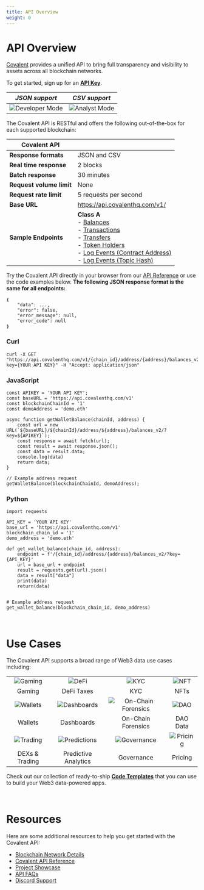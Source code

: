 ```yaml
---
title: API Overview
weight: 0
---
```


<!-- # API Overview

<section class="overview">    
    <div class="font-light font-sans text-4xl text-covalent-black mt-12 pb-6  max-w-screen-md">
     Overview
    </div>
    <p class="text-xl max-w-5xl text-gray-800 mb-6">
        Covalent provides the industry-leading <strong>Unified API</strong> bringing visibility to billions of Web3 data points. 
    </p>
    <p class="text-xl max-w-5l text-gray-800 mb-6">
        Developers use Covalent to build exciting multi-chain applications like <a href="/docs/project-showcase/wallet">crypto wallets</a>, <a href="/docs/project-showcase/nft">NFT galleries</a>, and <a href="/docs/project-showcase/tools">investor dashboard tools</a> utilizing data from <a href="/docs/networks/">26+ blockchains</a>. Covalent is trusted by a community of 23,000+ developers and 1000+ applications including 0x, Zerion, Rainbow Wallet, Rotki, Bitski and many others.
    </p>
    <div class="font-light font-sans text-4xl mt-12 text-covalent-black max-w-screen-md">
     Getting started with the Unified API
    </div>
    <ol class="list-decimal max-w-3xl pb-6 text-lg ">
    <li class="text-xl my-8"><a target="_blank" href="https://www.covalenthq.com/platform/#/auth/register">Signup for a free API key</a>.</li>
    <li class="text-xl my-8">Try making a sample API request via <pre>cURL</pre>.</li>
    <li class="text-xl my-8">Try building a wallet interface, a tax calculator or a NFT gallery using our read-made templates.</li>
    <li class="text-xl my-8"><a target="_blank" href="https://www.covalenthq.com/docs/api/#/">Read the API Reference</a> documentation for further customizations.</li>
    <li class="text-xl my-8">Join one of our ongoing or upcoming hackathons.</li>
    </ol>
</section> -->

# API Overview

[Covalent](https://www.covalenthq.com/?utm_source=covalent&utm_medium=docs) provides a unified API to bring full transparency and visibility to assets across all blockchain networks.

To get started, sign up for an [**API Key**](https://www.covalenthq.com/platform/?utm_source=blockchain&utm_medium=partner-docs). 

|   *JSON support*    | *CSV support* |
| :-----------: | :-----------: |
| ![Developer Mode](https://www.covalenthq.com/static/images/partner-docs/developer_mode.png) | ![Analyst Mode](https://www.covalenthq.com/static/images/partner-docs/analyst_mode.png)|

The Covalent API is RESTful and offers the following out-of-the-box for each supported blockchain:

| **Covalent API** |         |
| ----------- | ----------- |
| **Response formats** | JSON and CSV |
| **Real time response** | 2 blocks |
| **Batch response** | 30 minutes |
| **Request volume limit** | None |
| **Request rate limit** | 5 requests per second |
| **Base URL** | https://api.covalenthq.com/v1/|
| **Sample Endpoints** | **Class A** <br>- [Balances](https://www.covalenthq.com/docs/api/#/0/Get%20token%20balances%20for%20address/USD/1/?utm_source=blockchain&utm_medium=partner-docs) <br> - [Transactions](https://www.covalenthq.com/docs/api/#/0/Get%20transactions%20for%20address/USD/1/?utm_source=blockchain&utm_medium=partner-docs) <br> - [Transfers](https://www.covalenthq.com/docs/api/#/0/Get%20ERC20%20token%20transfers%20for%20address/USD/1/?utm_source=blockchain&utm_medium=partner-docs) <br> - [Token Holders](https://www.covalenthq.com/docs/api/#/0/Get%20token%20holders%20as%20of%20any%20block%20height/USD/1/?utm_source=blockchain&utm_medium=partner-docs) <br> - [Log Events (Contract Address)](https://www.covalenthq.com/docs/api/#/0/Get%20log%20events%20by%20contract%20address/USD/1/?utm_source=blockchain&utm_medium=partner-docs) <br> - [Log Events (Topic Hash)](https://www.covalenthq.com/docs/api/#/0/Get%20log%20events%20by%20topic%20hash(es)/USD/1/?utm_source=blockchain&utm_medium=partner-docs)

Try the Covalent API directly in your browser from our [API Reference](https://covalenthq.com/docs/api/?utm_source=covalent&utm_medium=docs) or use the code examples below. **The following JSON response format is the same for all endpoints:**
```
❴ 
    "data": ..., 
    "error": false,
    "error_message": null,
    "error_code": null
❵
```

### Curl
```
curl -X GET "https://api.covalenthq.com/v1/{chain_id}/address/{address}/balances_v2/?key={YOUR API KEY}" -H "Accept: application/json"
```

### JavaScript
```
const APIKEY = 'YOUR API KEY';
const baseURL = 'https://api.covalenthq.com/v1'
const blockchainChainId = '1'
const demoAddress = 'demo.eth'

async function getWalletBalance(chainId, address) {
    const url = new URL(`${baseURL}/${chainId}/address/${address}/balances_v2/?key=${APIKEY}`);
    const response = await fetch(url);
    const result = await response.json();
    const data = result.data;
    console.log(data)
    return data;
}

// Example address request
getWalletBalance(blockchainChainId, demoAddress);
```

### Python
```
import requests

API_KEY = 'YOUR API KEY'
base_url = 'https://api.covalenthq.com/v1'
blockchain_chain_id = '1'
demo_address = 'demo.eth'

def get_wallet_balance(chain_id, address):
    endpoint = f'/{chain_id}/address/{address}/balances_v2/?key={API_KEY}'
    url = base_url + endpoint
    result = requests.get(url).json()
    data = result["data"]
    print(data)
    return(data)


# Example address request
get_wallet_balance(blockchain_chain_id, demo_address)
```

&nbsp;
# Use Cases
The Covalent API supports a broad range of Web3 data use cases including:

| | | | |
| :-----------: | :-----------: | :-----------: | :-----------: |
| ![Gaming](https://www.covalenthq.com/static/images/partner-docs/gaming.png) | ![DeFi](https://www.covalenthq.com/static/images/partner-docs/defi.png) | ![KYC](https://www.covalenthq.com/static/images/partner-docs/kyc.png)| ![NFT](https://www.covalenthq.com/static/images/partner-docs/nft_icon.png)|
| Gaming| DeFi Taxes | KYC | NFTs |
| ![Wallets](https://www.covalenthq.com/static/images/partner-docs/wallets.png) | ![Dashboards](https://www.covalenthq.com/static/images/partner-docs/dashboards.png) | ![On-Chain Forensics](https://www.covalenthq.com/static/images/partner-docs/forensics.png)| ![DAO](https://www.covalenthq.com/static/images/partner-docs/dao.png)|
| Wallets| Dashboards | On-Chain Forensics | DAO Data |
| ![Trading](https://www.covalenthq.com/static/images/partner-docs/trading.png) | ![Predictions](https://www.covalenthq.com/static/images/partner-docs/predictions.png) | ![Governance](https://www.covalenthq.com/static/images/partner-docs/governance.png)| ![Pricing](https://www.covalenthq.com/static/images/partner-docs/pricing.png)|
| DEXs & Trading| Predictive Analytics| Governance | Pricing |


Check out our collection of ready-to-ship [**Code Templates**](https://github.com/covalenthq/web3-templates) that you can use to build your Web3 data-powered apps.

&nbsp;
# Resources
Here are some additional resources to help you get started with the Covalent API:
- [Blockchain Network Details](../networks/_index.md)
- [Covalent API Reference](https://covalenthq.com/docs/api/?utm_source=covalent&utm_medium=docs)
- [Project Showcase](../project-showcase/_index.md)
- [API FAQs](./faq.md)
- [Discord Support](https://www.covalenthq.com/discord/?utm_source=covalent&utm_medium=docs)
